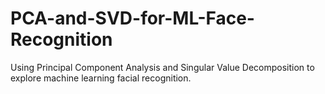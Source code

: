 # PCA-and-SVD-for-ML-Face-Recognition
Using Principal Component Analysis and Singular Value Decomposition to explore machine learning facial recognition.

